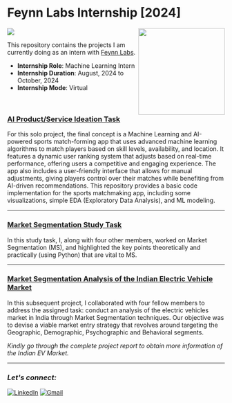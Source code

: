 <!---MLI Batch 27-22-S-B-->

# Feynn Labs Internship [2024]
![](https://img.shields.io/badge/Tools-python%20%7C%20pandas%20%7C%20numpy%20%7C%20seaborn%20%7C%20matplotlib%20%7C%20sklearn-green?style=for-the-badge)
<img align="right" src="https://media-exp1.licdn.com/dms/image/C4E0BAQFsR2odu1HlDw/company-logo_200_200/0/1618823231043?e=2147483647&v=beta&t=ilJeLegaw6JWKvSIyh1IhTTZZw1-nAtmfqqQJSeTuSs" width="200">

This repository contains the projects I am currently doing as an intern with [Feynn Labs](https://feynnlabs.com/).

- **Internship Role**: Machine Learning Intern
- **Internship Duration**: August, 2024 to October, 2024
- **Internship Mode**: Virtual

<br>

### [AI Product/Service Ideation Task](https://github.com/ixfirdaus22/FeynnLabsInternship2024/blob/main/Sports%20Match-Forming%20App/Product%20Report.pdf)
For this solo project, the final concept is a Machine Learning and AI-powered sports match-forming app that uses advanced machine learning algorithms to match players based on skill levels, availability, and location. It features a dynamic user ranking system that adjusts based on real-time performance, offering users a competitive and engaging experience. The app also includes a user-friendly interface that allows for manual adjustments, giving players control over their matches while benefiting from AI-driven recommendations. This repository provides a basic code implementation for the sports matchmaking app, including some visualizations, simple EDA (Exploratory Data Analysis), and ML modeling.
***

###  [Market Segmentation Study Task](https://github.com/Rohit-Rannavre/Feynn-Labs-Internship-2022/tree/main/Project%202.0:%20Market%20Segmentation%20case%20study)
In this study task, I, along with four other members, worked on Market Segmentation (MS), and highlighted the key points theoretically and practically (using Python) that are vital to MS.

***

### [Market Segmentation Analysis of the Indian Electric Vehicle Market](https://github.com/Rohit-Rannavre/Feynn-Labs-Internship-2022/tree/main/Project%202.1:%20Market%20Segmentation%20of%20Electric%20Vehicles%20in%20India)
In this subsequent project, I collaborated with four fellow members to address the assigned task: conduct an analysis of the electric vehicles market in India through Market Segmentation techniques. Our objective was to devise a viable market entry strategy that revolves around targeting the Geographic, Demographic, Psychographic and Behavioral segments.

*Kindly go through the complete project report to obtain more information of the Indian EV Market.*

***

### ***Let's connect:*** 
[![LinkedIn](https://img.shields.io/badge/linkedin-%230077B5.svg?style=for-the-badge&logo=linkedin&logoColor=white)](https://www.linkedin.com/in/firdaus-mazumdar-1540412b4/) 
[![Gmail](https://img.shields.io/badge/Gmail-D14836?style=for-the-badge&logo=gmail&logoColor=white)](mailto:firdaus22work@gmail.com)  
